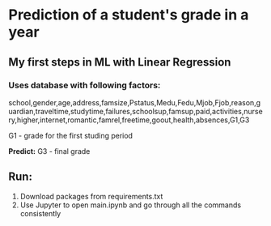 # Prediction of a student's grade in a year

## My first steps in ML with Linear Regression

### Uses database with following factors:
school,gender,age,address,famsize,Pstatus,Medu,Fedu,Mjob,Fjob,reason,guardian,traveltime,studytime,failures,schoolsup,famsup,paid,activities,nursery,higher,internet,romantic,famrel,freetime,goout,health,absences,G1,G3

G1 - grade for the first studing period

**Predict:**
G3 - final grade


## Run:
1. Download packages from requirements.txt
2. Use Jupyter to open main.ipynb and go through all the commands consistently
   
